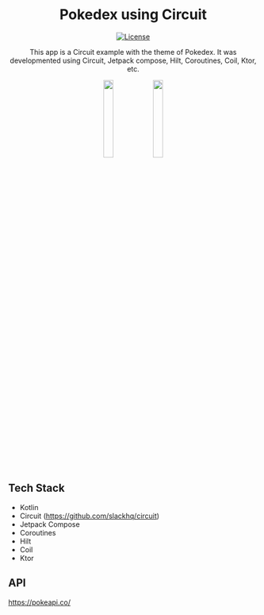<h1 align="center">Pokedex using Circuit</h1>

<p align="center">
  <a href="https://opensource.org/licenses/Apache-2.0"><img alt="License" src="https://img.shields.io/badge/License-Apache%202.0-blue.svg"/></a>
</p>

<p align="center">  
This app is a Circuit example with the theme of Pokedex.
It was developmented using Circuit, Jetpack compose, Hilt, Coroutines, Coil, Ktor, etc.
</p>

<div align="center">
<img src="https://github.com/user-attachments/assets/c3ebf6d3-cf6a-4f88-ab88-54bd2a939f26" width="20%"/><img src="https://github.com/user-attachments/assets/626d2d28-201c-4fb6-a328-62ca9c3b89d6" width="20%"/>
</div>

## Tech Stack
- Kotlin
- Circuit (https://github.com/slackhq/circuit)
- Jetpack Compose
- Coroutines
- Hilt
- Coil
- Ktor

## API
https://pokeapi.co/
